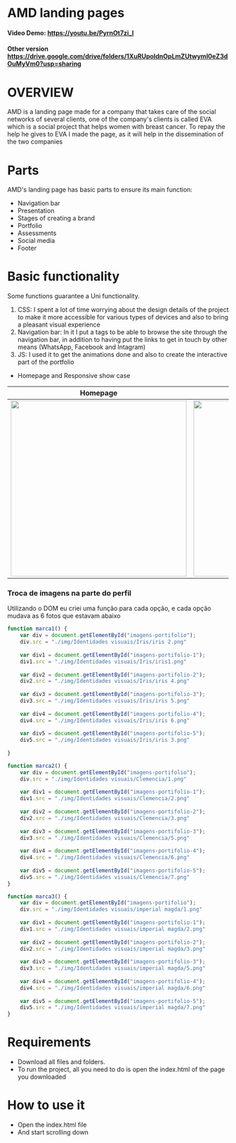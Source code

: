 # AMD landing pages
#### Video Demo:  https://youtu.be/PyrnOt7zi_I
#### Other version https://drive.google.com/drive/folders/1XuRUpoIdnOpLmZUtwymI0eZ3dOuMyVm0?usp=sharing
# OVERVIEW

AMD is a landing page made for a company that takes care of the social networks of several clients, one of the company's clients is called EVA which is a social project that helps women with breast cancer. To repay the help he gives to EVA I made the page, as it will help in the dissemination of the two companies

# Parts
AMD's landing page has basic parts to ensure its main function:
- Navigation bar
- Presentation
- Stages of creating a brand
- Portfolio
- Assessments
- Social media
- Footer

# Basic functionality
Some functions guarantee a Uni functionality.
1) CSS: I spent a lot of time worrying about the design details of the project to make it more accessible for various types of devices and also to bring a pleasant visual experience
2) Navigation bar: In it I put a tags to be able to browse the site through the navigation bar, in addition to having put the links to get in touch by other means (WhatsApp, Facebook and Intagram)
3) JS: I used it to get the animations done and also to create the interactive part of the portfolio

- Homepage and Responsive show case

| Homepage | Responsive Web |
| :---: | :---: | 
| <img src="https://raw.githubusercontent.com/Tiodevs/AMD_1.7v/main/img/FULL.png" width="400" /> | <img src="https://raw.githubusercontent.com/Tiodevs/AMD_1.7v/main/img/WIDTH2.png" width = "400">


### Troca de imagens na parte do perfil

Utilizando o DOM eu criei uma função para cada opção, e cada opção mudava as 6 fotos que estavam abaixo

``` Javascript
function marca1() {
    var div = document.getElementById("imagens-portifolio");
    div.src = "./img/Identidades visuais/Iris/iris 2.png"
    
    var div1 = document.getElementById("imagens-portifolio-1");
    div1.src = "./img/Identidades visuais/Iris/iris1.png"
    
    var div2 = document.getElementById("imagens-portifolio-2");
    div2.src = "./img/Identidades visuais/Iris/iris 4.png"
    
    var div3 = document.getElementById("imagens-portifolio-3");
    div3.src = "./img/Identidades visuais/Iris/iris 5.png"
    
    var div4 = document.getElementById("imagens-portifolio-4");
    div4.src = "./img/Identidades visuais/Iris/iris 6.png"
    
    var div5 = document.getElementById("imagens-portifolio-5");
    div5.src = "./img/Identidades visuais/Iris/iris 3.png"
    
}

function marca2() {
    var div = document.getElementById("imagens-portifolio");
    div.src = "./img/Identidades visuais/Clemencia/1.png"
    
    var div1 = document.getElementById("imagens-portifolio-1");
    div1.src = "./img/Identidades visuais/Clemencia/2.png"
    
    var div2 = document.getElementById("imagens-portifolio-2");
    div2.src = "./img/Identidades visuais/Clemencia/3.png"
    
    var div3 = document.getElementById("imagens-portifolio-3");
    div3.src = "./img/Identidades visuais/Clemencia/5.png"
    
    var div4 = document.getElementById("imagens-portifolio-4");
    div4.src = "./img/Identidades visuais/Clemencia/6.png"
    
    var div5 = document.getElementById("imagens-portifolio-5");
    div5.src = "./img/Identidades visuais/Clemencia/7.png"
}

function marca3() {
    var div = document.getElementById("imagens-portifolio");
    div.src = "./img/Identidades visuais/imperial magda/1.png"
    
    var div1 = document.getElementById("imagens-portifolio-1");
    div1.src = "./img/Identidades visuais/imperial magda/2.png"
    
    var div2 = document.getElementById("imagens-portifolio-2");
    div2.src = "./img/Identidades visuais/imperial magda/3.png"
    
    var div3 = document.getElementById("imagens-portifolio-3");
    div3.src = "./img/Identidades visuais/imperial magda/5.png"
    
    var div4 = document.getElementById("imagens-portifolio-4");
    div4.src = "./img/Identidades visuais/imperial magda/6.png"
    
    var div5 = document.getElementById("imagens-portifolio-5");
    div5.src = "./img/Identidades visuais/imperial magda/7.png"
}
```


# Requirements
 - Download all files and folders.
 - To run the project, all you need to do is open the index.html of the page you downloaded

# How to use it
- Open the index.html file
- And start scrolling down
